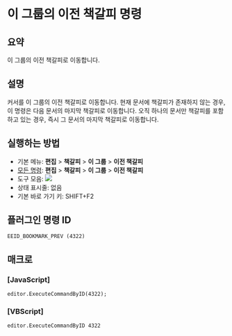 # 이 그룹의 이전 책갈피 명령

## 요약

이 그룹의 이전 책갈피로 이동합니다.

## 설명

커서를 이 그룹의 이전 책갈피로 이동합니다.
현재 문서에 책갈피가 존재하지 않는 경우, 이 명령은 다음 문서의 마지막 책갈피로 이동합니다.
오직 하나의 문서만 책갈피를 포함하고 있는 경우, 즉시 그 문서의 마지막 책갈피로 이동합니다.

## 실행하는 방법

- 기본 메뉴: **편집** \> **책갈피** \> **이 그룹** \> **이전 책갈피**
- [모든 명령](../tools/all_commands): **편집** \> **책갈피** \> **이 그룹** \> **이전 책갈피**
- 도구 모음: ![](../../images/bookmarkprev..png)
- 상태 표시줄: 없음
- 기본 바로 가기 키: SHIFT+F2

## 플러그인 명령 ID

```
EEID_BOOKMARK_PREV (4322)
```

## 매크로

### \[JavaScript\]

```
editor.ExecuteCommandByID(4322);
```

### \[VBScript\]

```
editor.ExecuteCommandByID 4322
```
